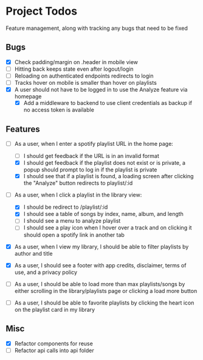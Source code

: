 # Project Todos
Feature management, along with tracking any bugs that need to be fixed
## Bugs
- [x] Check padding/margin on .header in mobile view
- [ ] Hitting back keeps state even after logout/login
- [ ] Reloading on authenticated endpoints redirects to login
- [ ] Tracks hover on mobile is smaller than hover on playlists
- [x] A user should not have to be logged in to use the Analyze feature via homepage
  - [x] Add a middleware to backend to use client credentials as backup if no access token is available

## Features
- [ ] As a user, when I enter a spotify playlist URL in the home page:
  - [ ] I should get feedback if the URL is in an invalid format
  - [x] I should get feedback if the playlist does not exist or is private, a popup should prompt to log in if the playlist is private
  - [x] I should see that if a playlist is found, a loading screen after clicking the "Analyze" button redirects to playlist/:id
- [ ] As a user, when I click a playlist in the library view:
  - [x] I should be redirect to /playlist/:id
  - [x] I should see a table of songs by index, name, album, and length
  - [ ] I should see a menu to analyze playlist
  - [ ] I should see a play icon when I hover over a track and on clicking it should open a spotify link in another tab
- [x] As a user, when I view my library, I should be able to filter playlists by author and title
- [x] As a user, I should see a footer with app credits, disclaimer, terms of use, and a privacy policy
- [ ] As a user, I should be able to load more than max playlists/songs by either scrolling in the library/playlists page or clicking a load more button
- [ ] As a user, I should be able to favorite playlists by clicking the heart icon on the playlist card in my library


## Misc
- [x] Refactor components for reuse
- [ ] Refactor api calls into api folder
